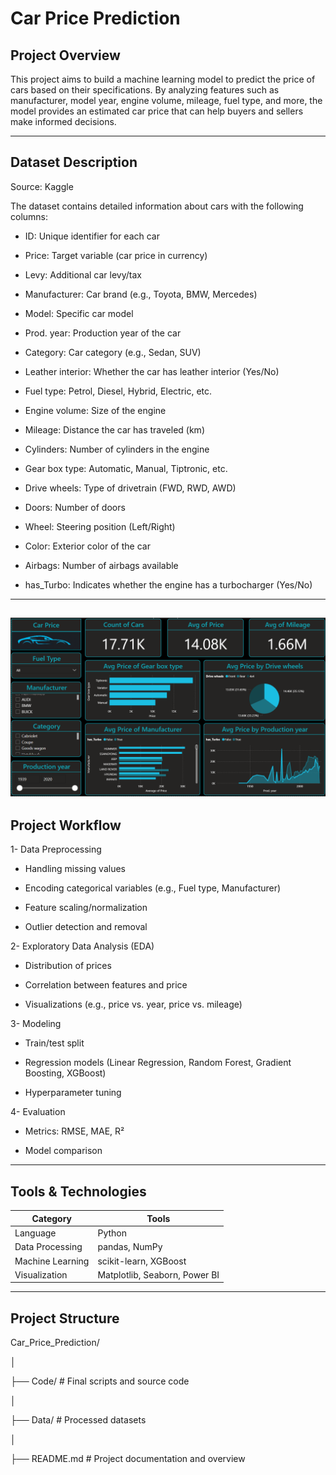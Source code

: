 # Car Price Prediction

## Project Overview
This project aims to build a machine learning model to predict the price of cars based on their specifications.
By analyzing features such as manufacturer, model year, engine volume, mileage, fuel type, and more, the model provides an estimated car price that can help buyers and sellers make informed decisions.

----

## Dataset Description
Source: Kaggle

The dataset contains detailed information about cars with the following columns:

- ID: Unique identifier for each car

- Price: Target variable (car price in currency)

- Levy: Additional car levy/tax

- Manufacturer: Car brand (e.g., Toyota, BMW, Mercedes)

- Model: Specific car model

- Prod. year: Production year of the car

- Category: Car category (e.g., Sedan, SUV)

- Leather interior: Whether the car has leather interior (Yes/No)

- Fuel type: Petrol, Diesel, Hybrid, Electric, etc.

- Engine volume: Size of the engine

- Mileage: Distance the car has traveled (km)

- Cylinders: Number of cylinders in the engine

- Gear box type: Automatic, Manual, Tiptronic, etc.

- Drive wheels: Type of drivetrain (FWD, RWD, AWD)

- Doors: Number of doors

- Wheel: Steering position (Left/Right)

- Color: Exterior color of the car

- Airbags: Number of airbags available

- has_Turbo: Indicates whether the engine has a turbocharger (Yes/No)


----

![Car Price Dashboard](Dashboard/Dashboard.png)
----

## Project Workflow

1- Data Preprocessing

- Handling missing values

- Encoding categorical variables (e.g., Fuel type, Manufacturer)

- Feature scaling/normalization

- Outlier detection and removal

2- Exploratory Data Analysis (EDA)

- Distribution of prices

- Correlation between features and price

- Visualizations (e.g., price vs. year, price vs. mileage)

3- Modeling

- Train/test split

- Regression models (Linear Regression, Random Forest, Gradient Boosting, XGBoost)

- Hyperparameter tuning

4- Evaluation

- Metrics: RMSE, MAE, R²

- Model comparison

----

## Tools & Technologies

| Category         | Tools                         |
| ---------------- | ----------------------------- |
| Language         | Python                        |
| Data Processing  | pandas, NumPy                 |
| Machine Learning | scikit-learn, XGBoost         |
| Visualization    | Matplotlib, Seaborn, Power BI |

----

## Project Structure
Car_Price_Prediction/

│

├── Code/                          # Final scripts and source code

│

├── Data/                      # Processed datasets

│

├── README.md                      # Project documentation and overview
